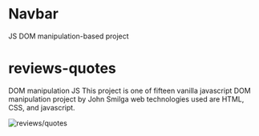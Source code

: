 # Navbar
JS DOM manipulation-based project

# reviews-quotes
DOM manipulation JS This project is one of fifteen vanilla javascript DOM manipulation project by John Smilga web technologies used are HTML, CSS, and javascript.

<img src="https://www.vanillajavascriptprojects.com/_next/image?url=https%3A%2F%2Fdl.airtable.com%2F.attachments%2F07af8f8b33741f873854fdcb82b73aaa%2Ff6f447aa%2FScreen_Shot_2020-04-16_at_9.22.01_AM.png%3Fts%3D1658425599%26userId%3DusrQMwWEPx18KgLcP%26cs%3Dc3d4ddc0daefe77e&w=1080&q=75" alt="reviews/quotes"/>
